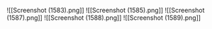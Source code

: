![[Screenshot (1583).png]]
![[Screenshot (1585).png]]
![[Screenshot (1587).png]]
![[Screenshot (1588).png]]
![[Screenshot (1589).png]]
